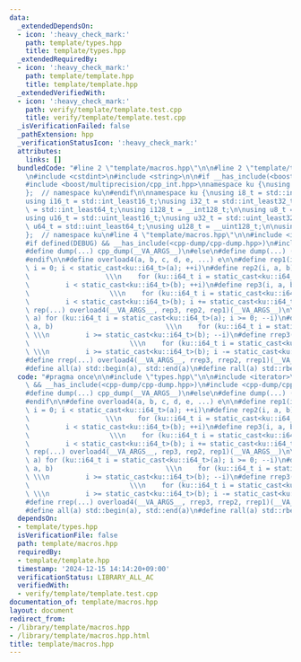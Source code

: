 ```yaml
---
data:
  _extendedDependsOn:
  - icon: ':heavy_check_mark:'
    path: template/types.hpp
    title: template/types.hpp
  _extendedRequiredBy:
  - icon: ':heavy_check_mark:'
    path: template/template.hpp
    title: template/template.hpp
  _extendedVerifiedWith:
  - icon: ':heavy_check_mark:'
    path: verify/template/template.test.cpp
    title: verify/template/template.test.cpp
  _isVerificationFailed: false
  _pathExtension: hpp
  _verificationStatusIcon: ':heavy_check_mark:'
  attributes:
    links: []
  bundledCode: "#line 2 \"template/macros.hpp\"\n\n#line 2 \"template/types.hpp\"\n\
    \n#include <cstdint>\n#include <string>\n\n#if __has_include(<boost/multiprecision/cpp_int.hpp>)\n\
    #include <boost/multiprecision/cpp_int.hpp>\nnamespace ku {\nusing iinf_t = boost::multiprecision::cpp_int;\n\
    };  // namespace ku\n#endif\n\nnamespace ku {\nusing i8_t = std::int_least8_t;\n\
    using i16_t = std::int_least16_t;\nusing i32_t = std::int_least32_t;\nusing i64_t\
    \ = std::int_least64_t;\nusing i128_t = __int128_t;\n\nusing u8_t = std::uint_least8_t;\n\
    using u16_t = std::uint_least16_t;\nusing u32_t = std::uint_least32_t;\nusing\
    \ u64_t = std::uint_least64_t;\nusing u128_t = __uint128_t;\n\nusing str = std::string;\n\
    };  // namespace ku\n#line 4 \"template/macros.hpp\"\n\n#include <iterator>\n\n\
    #if defined(DEBUG) && __has_include(<cpp-dump/cpp-dump.hpp>)\n#include <cpp-dump/cpp-dump.hpp>\n\
    #define dump(...) cpp_dump(__VA_ARGS__)\n#else\n#define dump(...) ((void)0)\n\
    #endif\n\n#define overload4(a, b, c, d, e, ...) e\n\n#define rep1(i, a) for (ku::i64_t\
    \ i = 0; i < static_cast<ku::i64_t>(a); ++i)\n#define rep2(i, a, b)          \
    \                   \\\n    for (ku::i64_t i = static_cast<ku::i64_t>(a); \\\n\
    \         i < static_cast<ku::i64_t>(b); ++i)\n#define rep3(i, a, b, c)      \
    \                    \\\n    for (ku::i64_t i = static_cast<ku::i64_t>(a); \\\n\
    \         i < static_cast<ku::i64_t>(b); i += static_cast<ku::i64_t>(c))\n#define\
    \ rep(...) overload4(__VA_ARGS__, rep3, rep2, rep1)(__VA_ARGS__)\n\n#define rrep1(i,\
    \ a) for (ku::i64_t i = static_cast<ku::i64_t>(a); i >= 0; --i)\n#define rrep2(i,\
    \ a, b)                            \\\n    for (ku::i64_t i = static_cast<ku::i64_t>(a);\
    \ \\\n         i >= static_cast<ku::i64_t>(b); --i)\n#define rrep3(i, a, b, c)\
    \                         \\\n    for (ku::i64_t i = static_cast<ku::i64_t>(a);\
    \ \\\n         i >= static_cast<ku::i64_t>(b); i -= static_cast<ku::i64_t>(c))\n\
    #define rrep(...) overload4(__VA_ARGS__, rrep3, rrep2, rrep1)(__VA_ARGS__)\n\n\
    #define all(a) std::begin(a), std::end(a)\n#define rall(a) std::rbegin(a), std::rend(a)\n"
  code: "#pragma once\n\n#include \"types.hpp\"\n\n#include <iterator>\n\n#if defined(DEBUG)\
    \ && __has_include(<cpp-dump/cpp-dump.hpp>)\n#include <cpp-dump/cpp-dump.hpp>\n\
    #define dump(...) cpp_dump(__VA_ARGS__)\n#else\n#define dump(...) ((void)0)\n\
    #endif\n\n#define overload4(a, b, c, d, e, ...) e\n\n#define rep1(i, a) for (ku::i64_t\
    \ i = 0; i < static_cast<ku::i64_t>(a); ++i)\n#define rep2(i, a, b)          \
    \                   \\\n    for (ku::i64_t i = static_cast<ku::i64_t>(a); \\\n\
    \         i < static_cast<ku::i64_t>(b); ++i)\n#define rep3(i, a, b, c)      \
    \                    \\\n    for (ku::i64_t i = static_cast<ku::i64_t>(a); \\\n\
    \         i < static_cast<ku::i64_t>(b); i += static_cast<ku::i64_t>(c))\n#define\
    \ rep(...) overload4(__VA_ARGS__, rep3, rep2, rep1)(__VA_ARGS__)\n\n#define rrep1(i,\
    \ a) for (ku::i64_t i = static_cast<ku::i64_t>(a); i >= 0; --i)\n#define rrep2(i,\
    \ a, b)                            \\\n    for (ku::i64_t i = static_cast<ku::i64_t>(a);\
    \ \\\n         i >= static_cast<ku::i64_t>(b); --i)\n#define rrep3(i, a, b, c)\
    \                         \\\n    for (ku::i64_t i = static_cast<ku::i64_t>(a);\
    \ \\\n         i >= static_cast<ku::i64_t>(b); i -= static_cast<ku::i64_t>(c))\n\
    #define rrep(...) overload4(__VA_ARGS__, rrep3, rrep2, rrep1)(__VA_ARGS__)\n\n\
    #define all(a) std::begin(a), std::end(a)\n#define rall(a) std::rbegin(a), std::rend(a)\n"
  dependsOn:
  - template/types.hpp
  isVerificationFile: false
  path: template/macros.hpp
  requiredBy:
  - template/template.hpp
  timestamp: '2024-12-15 14:14:20+09:00'
  verificationStatus: LIBRARY_ALL_AC
  verifiedWith:
  - verify/template/template.test.cpp
documentation_of: template/macros.hpp
layout: document
redirect_from:
- /library/template/macros.hpp
- /library/template/macros.hpp.html
title: template/macros.hpp
---
```

